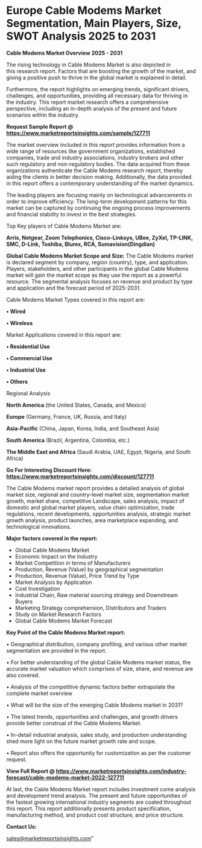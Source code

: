  # Europe Cable Modems Market Segmentation, Main Players, Size, SWOT Analysis 2025 to 2031

<Strong> Cable Modems Market Overview 2025 - 2031</strong>

The rising technology in Cable Modems Market is also depicted in this research report. Factors that are boosting the growth of the market, and giving a positive push to thrive in the global market is explained in detail.

Furthermore, the report highlights on emerging trends, significant drivers, challenges, and opportunities, providing all necessary data for thriving in the industry. This report market research offers a comprehensive perspective, including an in-depth analysis of the present and future scenarios within the industry.

<strong>Request Sample Report @ <a href=https://www.marketreportsinsights.com/sample/127711>https://www.marketreportsinsights.com/sample/127711</a></strong>

The market overview included in this report provides information from a wide range of resources like government organizations, established companies, trade and industry associations, industry brokers and other such regulatory and non-regulatory bodies. The data acquired from these organizations authenticate the Cable Modems research report, thereby aiding the clients in better decision making. Additionally, the data provided in this report offers a contemporary understanding of the market dynamics.

The leading players are focusing mainly on technological advancements in order to improve efficiency. The long-term development patterns for this market can be captured by continuing the ongoing process improvements and financial stability to invest in the best strategies.

Top Key players of Cable Modems Market are:

<strong>Arris, Netgear, Zoom Telephonics, Cisco-Linksys, UBee, ZyXel, TP-LINK, SMC, D-Link, Toshiba, Blurex, RCA, Sumavision(Dingdian)</strong>

<strong><b>Global Cable Modems Market Scope and Size:</b></strong>
The Cable Modems market is declared segment by company, region (country), type, and application. Players, stakeholders, and other participants in the global Cable Modems market will gain the market scope as they use the report as a powerful resource. The segmental analysis focuses on revenue and product by type and application and the forecast period of 2025-2031.

Cable Modems Market Types covered in this report are:

<strong>• Wired

• Wireless</strong>

Market Applications covered in this report are:

<strong>• Residential Use

• Commercial Use

• Industrial Use

• Others</strong> 

Regional Analysis

<strong>North America</strong> (the United States, Canada, and Mexico)

<strong>Europe</strong> (Germany, France, UK, Russia, and Italy)

<strong>Asia-Pacific</strong> (China, Japan, Korea, India, and Southeast Asia)

<strong>South America</strong> (Brazil, Argentina, Colombia, etc.)

<strong>The Middle East and Africa</strong> (Saudi Arabia, UAE, Egypt, Nigeria, and South Africa)

<strong>Go For Interesting Discount Here: <a href=https://www.marketreportsinsights.com/discount/127711>https://www.marketreportsinsights.com/discount/127711</a></strong>

The Cable Modems market report provides a detailed analysis of global market size, regional and country-level market size, segmentation market growth, market share, competitive Landscape, sales analysis, impact of domestic and global market players, value chain optimization, trade regulations, recent developments, opportunities analysis, strategic market growth analysis, product launches, area marketplace expanding, and technological innovations.

<strong><b>Major factors covered in the report:</b></strong>
<ul>
  <li>Global Cable Modems Market </li>
  <li>Economic Impact on the Industry</li>
  <li>Market Competition in terms of Manufacturers</li>
  <li>Production, Revenue (Value) by geographical segmentation</li>
  <li>Production, Revenue (Value), Price Trend by Type</li>
  <li>Market Analysis by Application</li>
  <li>Cost Investigation</li>
  <li>Industrial Chain, Raw material sourcing strategy and Downstream Buyers</li>
  <li>Marketing Strategy comprehension, Distributors and Traders</li>
  <li>Study on Market Research Factors</li>
  <li>Global Cable Modems Market Forecast</li>
</ul>

<strong><b>Key Point of the Cable Modems Market report:</b></strong>

• Geographical distribution, company profiling, and various other market segmentation are provided in the report.

• For better understanding of the global Cable Modems market status, the accurate market valuation which comprises of size, share, and revenue are also covered.

• Analysis of the competitive dynamic factors better extrapolate the complete market overview

• What will be the size of the emerging Cable Modems market in 2031?

• The latest trends, opportunities and challenges, and growth drivers provide better construal of the Cable Modems Market.

• In-detail industrial analysis, sales study, and production understanding shed more light on the future market growth rate and scope.

• Report also offers the opportunity for customization as per the customer request.

<strong><b>View Full Report @ <a href=https://www.marketreportsinsights.com/industry-forecast/cable-modems-market-2022-127711>https://www.marketreportsinsights.com/industry-forecast/cable-modems-market-2022-127711</a></b></strong>


At last, the Cable Modems Market report includes investment come analysis and development trend analysis. The present and future opportunities of the fastest growing international industry segments are coated throughout this report. This report additionally presents product specification, manufacturing method, and product cost structure, and price structure.

<strong>Contact Us:</strong>

sales@marketreportsinsights.com"
